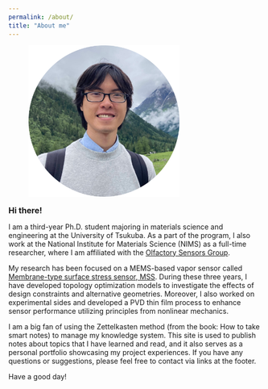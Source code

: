 ```yaml
---
permalink: /about/
title: "About me"
---
```


<figure style="width: 300px" class="align-center">
  <a href="/assets/images/bio-photo-1.png" alt="Me">
  <img src="/assets/images/bio-photo-1.png" alt=""></a>
</figure>

<strong style="font-size: 1.15em;">Hi there!</strong>

I am a third-year Ph.D. student majoring in materials science and engineering at the University of Tsukuba. As a part of the program, I also work at the National Institute for Materials Science (NIMS) as a full-time researcher, where I am affiliated with the [Olfactory Sensors Group](http://y-genki.net/).

My research has been focused on a MEMS-based vapor sensor called [Membrane-type surface stress sensor, MSS](https://mss-sensor.com/). During these three years, I have developed topology optimization models to investigate the effects of design constraints and alternative geometries. Moreover, I also worked on experimental sides and developed a PVD thin film process to enhance sensor performance utilizing principles from nonlinear mechanics.

I am a big fan of using the Zettelkasten method (from the book: How to take smart notes) to manage my knowledge system. This site is used to publish notes about topics that I have learned and read, and it also serves as a personal portfolio showcasing my project experiences. If you have any questions or suggestions, please feel free to contact via links at the footer.

Have a good day!